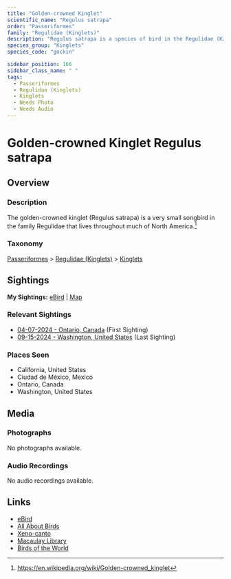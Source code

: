 ```yaml
---
title: "Golden-crowned Kinglet"
scientific_name: "Regulus satrapa"
order: "Passeriformes"
family: "Regulidae (Kinglets)"
description: "Regulus satrapa is a species of bird in the Regulidae (Kinglets) family. It has been observed 9 times."
species_group: "Kinglets"
species_code: "gockin"

sidebar_position: 166
sidebar_class_name: " "
tags: 
  - Passeriformes
  - Regulidae (Kinglets)
  - Kinglets
  - Needs Photo
  - Needs Audio
---
```


# Golden-crowned Kinglet <span className='sci_name'>Regulus satrapa</span>

## Overview

### Description
The golden-crowned kinglet (Regulus satrapa) is a very small songbird in the family Regulidae that lives throughout much of North America.[^1]

[^1]: https://en.wikipedia.org/wiki/Golden-crowned_kinglet

### Taxonomy
[Passeriformes](/tags/passeriformes) > [Regulidae (Kinglets)](/tags/regulidae-kinglets) > [Kinglets](/tags/kinglets)


## Sightings

**My Sightings:** [eBird](https://ebird.org/lifelist?r=world&time=life&spp=gockin) | [Map](/map?species_code=gockin)

### Relevant Sightings

* [04-07-2024 - Ontario, Canada](https://ebird.org/checklist/S167504743) (First Sighting)
* [09-15-2024 - Washington, United States](https://ebird.org/checklist/S195264549) (Last Sighting)

### Places Seen

* California, United States
* Ciudad de México, Mexico
* Ontario, Canada
* Washington, United States



## Media
### Photographs
No photographs available.

### Audio Recordings
No audio recordings available.

## Links
* [eBird](https://ebird.org/species/gockin) 
* [All About Birds](https://www.allaboutbirds.org/guide/gockin) 
* [Xeno-canto](https://www.xeno-canto.org/species/regulus-satrapa) 
* [Macaulay Library](https://search.macaulaylibrary.org/catalog?taxonCode=gockin&sort=rating_rank_desc)
* [Birds of the World](https://birdsoftheworld.org/bow/species/gockin)
